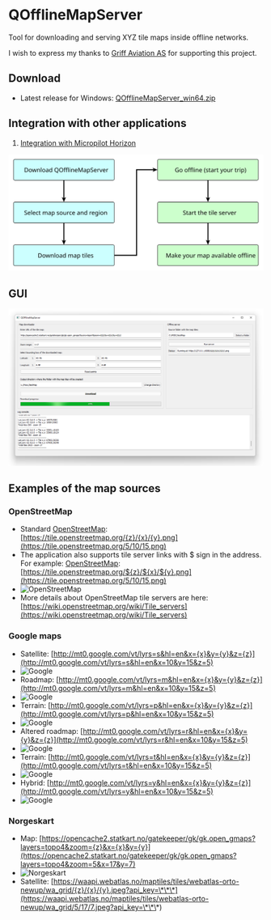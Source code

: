 # QOfflineMapServer
Tool for downloading and serving XYZ tile maps inside offline networks.

I wish to express my thanks to [Griff Aviation AS](https://griffaviation.com/) for supporting this project.

## Download
- Latest release for Windows: [QOfflineMapServer_win64.zip](https://github.com/bsaid/QOfflineMapServer/releases/latest/download/QOfflineMapServer_win64.zip)

## Integration with other applications
1. [Integration with Micropilot Horizon](/docs/HorizonIntegration.md)

![Introduction diagram](docs/introDiagram.svg)

## GUI
![QOfflineMapServer GUI](docs/QOfflineMapServerGUI.png)

## Examples of the map sources

### OpenStreetMap
- Standard [OpenStreetMap](https://www.openstreetmap.org/): [https://tile.openstreetmap.org/{z}/{x}/{y}.png](https://tile.openstreetmap.org/5/10/15.png)
- The application also supports tile server links with \$ sign in the address. For example: [OpenStreetMap](https://www.openstreetmap.org/): [https://tile.openstreetmap.org/${z}/${x}/${y}.png](https://tile.openstreetmap.org/5/10/15.png)
- ![OpenStreetMap](https://tile.openstreetmap.org/5/10/15.png)
- More details about OpenStreetMap tile servers are here: [https://wiki.openstreetmap.org/wiki/Tile_servers](https://wiki.openstreetmap.org/wiki/Tile_servers)

### Google maps
- Satellite: [http://mt0.google.com/vt/lyrs=s&hl=en&x={x}&y={y}&z={z}](http://mt0.google.com/vt/lyrs=s&hl=en&x=10&y=15&z=5)
- ![Google](http://mt0.google.com/vt/lyrs=s&hl=en&x=10&y=15&z=5)
- Roadmap: [http://mt0.google.com/vt/lyrs=m&hl=en&x={x}&y={y}&z={z}](http://mt0.google.com/vt/lyrs=m&hl=en&x=10&y=15&z=5)
- ![Google](http://mt0.google.com/vt/lyrs=m&hl=en&x=10&y=15&z=5)
- Terrain: [http://mt0.google.com/vt/lyrs=p&hl=en&x={x}&y={y}&z={z}](http://mt0.google.com/vt/lyrs=p&hl=en&x=10&y=15&z=5)
- ![Google](http://mt0.google.com/vt/lyrs=p&hl=en&x=10&y=15&z=5)
- Altered roadmap: [http://mt0.google.com/vt/lyrs=r&hl=en&x={x}&y={y}&z={z}](http://mt0.google.com/vt/lyrs=r&hl=en&x=10&y=15&z=5)
- ![Google](http://mt0.google.com/vt/lyrs=r&hl=en&x=10&y=15&z=5)
- Terrain: [http://mt0.google.com/vt/lyrs=t&hl=en&x={x}&y={y}&z={z}](http://mt0.google.com/vt/lyrs=t&hl=en&x=10&y=15&z=5)
- ![Google](http://mt0.google.com/vt/lyrs=t&hl=en&x=10&y=15&z=5)
- Hybrid: [http://mt0.google.com/vt/lyrs=y&hl=en&x={x}&y={y}&z={z}](http://mt0.google.com/vt/lyrs=y&hl=en&x=10&y=15&z=5)
- ![Google](http://mt0.google.com/vt/lyrs=y&hl=en&x=10&y=15&z=5)

### Norgeskart
- Map: [https://opencache2.statkart.no/gatekeeper/gk/gk.open_gmaps?layers=topo4&zoom={z}&x={x}&y={y}](https://opencache2.statkart.no/gatekeeper/gk/gk.open_gmaps?layers=topo4&zoom=5&x=17&y=7)
- ![Norgeskart](https://opencache2.statkart.no/gatekeeper/gk/gk.open_gmaps?layers=topo4&zoom=5&x=17&y=7)
- Satellite: [https://waapi.webatlas.no/maptiles/tiles/webatlas-orto-newup/wa_grid/{z}/{x}/{y}.jpeg?api_key=\*\*\*](https://waapi.webatlas.no/maptiles/tiles/webatlas-orto-newup/wa_grid/5/17/7.jpeg?api_key=\*\*\*)
